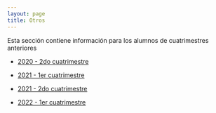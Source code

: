 ```yaml
---
layout: page
title: Otros
---
```


Esta sección contiene información para los alumnos de cuatrimestres anteriores

- [2020 - 2do cuatrimestre](cuatrimestres-anteriores/2020-2c/)

- [2021 - 1er cuatrimestre](cuatrimestres-anteriores/2021-1c/)

- [2021 - 2do cuatrimestre](cuatrimestres-anteriores/2021-2c/)

- [2022 - 1er cuatrimestre](cuatrimestres-anteriores/2022-1c/)
